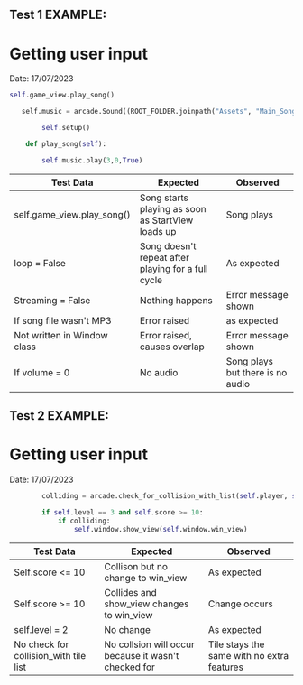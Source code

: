 ## Test 1 EXAMPLE:
# Getting user input

Date: 17/07/2023

```python
self.game_view.play_song()

   self.music = arcade.Sound((ROOT_FOLDER.joinpath("Assets", "Main_Song.mp3")), streaming = True)

        self.setup()

    def play_song(self):

        self.music.play(3,0,True)

```

| Test Data                   | Expected                                           | Observed                         |
| --------------------------- | -------------------------------------------------- | -------------------------------- |
| self.game_view.play_song()  | Song starts playing as soon as StartView loads up  | Song plays                       |
| loop = False                | Song doesn't repeat after playing for a full cycle | As expected                      |
| Streaming = False           | Nothing happens                                    | Error message shown              |
| If song file wasn't MP3     | Error raised                                       | as expected                      |
| Not written in Window class | Error raised, causes overlap                       | Error message shown              |
| If volume = 0               | No audio                                           | Song plays but there is no audio |                            |                                                    |                                  |

## Test 2 EXAMPLE:
# Getting user input

Date: 17/07/2023

```python
        colliding = arcade.check_for_collision_with_list(self.player, self.scene['Winner'])

        if self.level == 3 and self.score >= 10:
            if colliding:
                self.window.show_view(self.window.win_view)
```

| Test Data                             | Expected                                             | Observed                                   |
| ------------------------------------- | ---------------------------------------------------- | ------------------------------------------ |
| Self.score <= 10                       | Collison but no change to win_view                   | As expected                                |
| Self.score >= 10                       | Collides and show_view changes to win_view           | Change occurs                              |
| self.level = 2                        | No change                                            | As expected                                |
| No check for collision_with tile list | No collsion will occur because it wasn't checked for | Tile stays the same with no extra features |                                      |                                                      |                                            |

